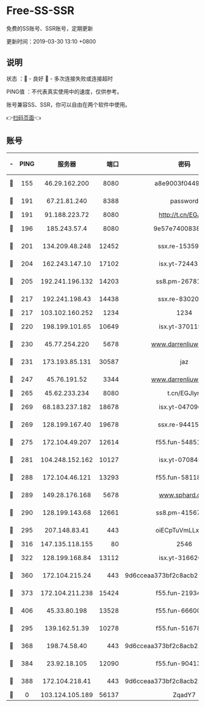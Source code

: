 # Free-SS-SSR

免费的SS账号、SSR账号，定期更新

更新时间：2019-03-30 13:10 +0800

## 说明

状态     ：🙂 - 良好 🙁 - 多次连接失败或连接超时

PING值   ：不代表真实使用中的速度，仅供参考。

账号兼容SS、SSR，你可以自由在两个软件中使用。

👉[扫码页面](https://liesauer.github.io/Free-SS-SSR/)👈

## 账号

|-|PING|服务器|端口|密码|加密方式|区域|
|:----:|:----:|:-----:|-----:|:----:|:----:|:----:|
|🙂|155|46.29.162.200|8080|a8e9003f0449cea5|chacha20-ietf|RU|
|🙂|191|67.21.81.240|8388|password|aes-256-cfb|US|
|🙂|191|91.188.223.72|8080|http://t.cn/EGJIyrl|rc4-md5|RU|
|🙂|196|185.243.57.4|8080|9e57e7400838a01e|chacha20-ietf|US|
|🙂|201|134.209.48.248|12452|ssx.re-15359519|aes-256-cfb|US|
|🙂|204|162.243.147.10|17102|isx.yt-72443104|aes-256-cfb|US|
|🙂|205|192.241.196.132|14203|ss8.pm-26781562|aes-256-cfb|US|
|🙂|217|192.241.198.43|14438|ssx.re-83020606|aes-256-cfb|US|
|🙂|217|103.102.160.252|1234|1234|rc4-md5|JP|
|🙂|220|198.199.101.65|10649|isx.yt-37011901|aes-256-cfb|US|
|🙂|230|45.77.254.220|5678|www.darrenliuwei.com|aes-256-cfb|SG|
|🙂|231|173.193.85.131|30587|jaz|aes-256-cfb|US|
|🙂|247|45.76.191.52|3344|www.darrenliuwei.com|aes-256-cfb|JP|
|🙂|265|45.62.233.234|8080|t.cn/EGJIyrl|rc4-md5|CA|
|🙂|269|68.183.237.182|18678|isx.yt-04709646|aes-256-cfb|SG|
|🙂|269|128.199.167.40|19678|ssx.re-94415415|aes-256-cfb|SG|
|🙂|275|172.104.49.207|12614|f55.fun-54851192|aes-256-cfb|SG|
|🙂|281|104.248.152.162|10127|isx.yt-07084536|aes-256-cfb|SG|
|🙂|288|172.104.46.121|13293|f55.fun-58118866|aes-256-cfb|SG|
|🙂|289|149.28.176.168|5678|www.sphard.com|aes-256-cfb|AU|
|🙂|290|128.199.143.68|12661|ss8.pm-41567124|aes-256-cfb|SG|
|🙂|295|207.148.83.41|443|oiECpTuVmLLxk4Ts|aes-256-cfb|AU|
|🙂|316|147.135.118.155|80|2546|chacha20|US|
|🙂|322|128.199.168.84|13112|isx.yt-31662072|aes-256-cfb|SG|
|🙂|360|172.104.215.24|443|9d6cceaa373bf2c8acb22e60b6a58be6|aes-256-cfb|US|
|🙂|373|172.104.211.238|15424|f55.fun-21934878|aes-256-cfb|US|
|🙂|406|45.33.80.198|13528|f55.fun-66600164|aes-256-cfb|US|
|🙂|295|139.162.51.39|10278|f55.fun-51678330|aes-256-cfb|SG|
|🙂|368|198.74.58.40|443|9d6cceaa373bf2c8acb22e60b6a58be6|aes-256-cfb|US|
|🙁|384|23.92.18.105|12090|f55.fun-90413595|aes-256-cfb|US|
|🙁|388|172.104.218.41|443|9d6cceaa373bf2c8acb22e60b6a58be6|aes-256-cfb|US|
|🙁|0|103.124.105.189|56137|ZqadY7|chacha20|US|
